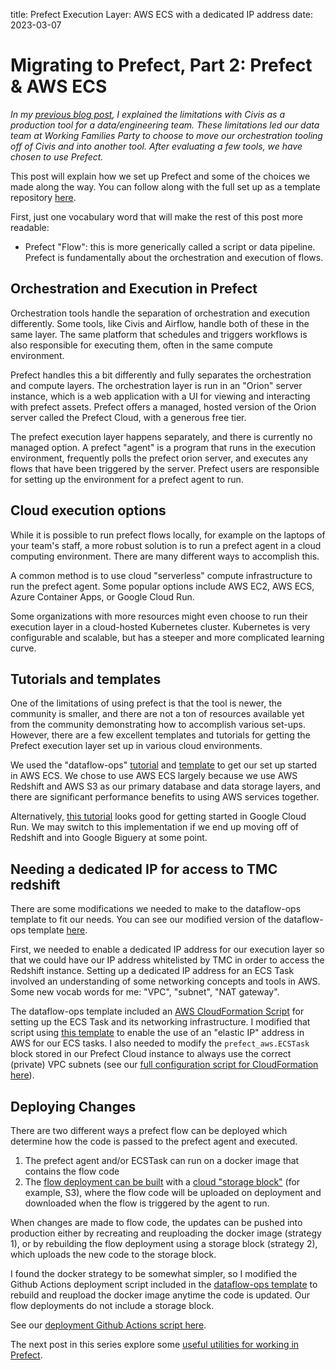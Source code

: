 title: Prefect Execution Layer: AWS ECS with a dedicated IP address
date: 2023-03-07

# Migrating to Prefect, Part 2: Prefect & AWS ECS

*In my [previous blog post](), I explained the limitations with Civis
as a production tool for a data/engineering team. These limitations
led our data team at Working Families Party to choose to move our
orchestration tooling off of Civis and into another tool. After
evaluating a few tools, we have chosen to use Prefect.*

This post will explain how we set up Prefect and some of the choices
we made along the way. You can follow along with the full set up as a
template repository [here](https://github.com/austinweisgrau/prefect-ecs-template).

First, just one vocabulary word that will make the rest of this post
more readable:

- Prefect "Flow": this is more generically called a script or data
  pipeline. Prefect is fundamentally about the orchestration and
  execution of flows.

## Orchestration and Execution in Prefect

Orchestration tools handle the separation of orchestration and
execution differently. Some tools, like Civis and Airflow, handle both
of these in the same layer. The same platform that schedules and
triggers workflows is also responsible for executing them, often in
the same compute environment.

Prefect handles this a bit differently and fully separates the
orchestration and compute layers. The orchestration layer is run in an
"Orion" server instance, which is a web application with a UI for
viewing and interacting with prefect assets. Prefect offers a managed,
hosted version of the Orion server called the Prefect Cloud, with a
generous free tier.

The prefect execution layer happens separately, and there is currently
no managed option. A prefect "agent" is a program that runs in the
execution environment, frequently polls the prefect orion server, and
executes any flows that have been triggered by the server. Prefect
users are responsible for setting up the environment for a prefect
agent to run.

## Cloud execution options

While it is possible to run prefect flows locally, for example on the
laptops of your team's staff, a more robust solution is to run a
prefect agent in a cloud computing environment. There are many
different ways to accomplish this.

A common method is to use cloud "serverless" compute infrastructure to
run the prefect agent. Some popular options include AWS EC2, AWS ECS,
Azure Container Apps, or Google Cloud Run.

Some organizations with more resources might even choose to run their
execution layer in a cloud-hosted Kubernetes cluster. Kubernetes is
very configurable and scalable, but has a steeper and more complicated
learning curve.

## Tutorials and templates

One of the limitations of using prefect is that the tool is newer, the
community is smaller, and there are not a ton of resources available
yet from the community demonstrating how to accomplish various
set-ups. However, there are a few excellent templates and tutorials
for getting the Prefect execution layer set up in various cloud
environments.

We used the "dataflow-ops" [tutorial](https://towardsdatascience.com/prefect-aws-ecs-fargate-github-actions-make-serverless-dataflows-as-easy-as-py-f6025335effc) and [template](https://github.com/anna-geller/dataflow-ops) to get our set up
started in AWS ECS. We chose to use AWS ECS largely because we use AWS
Redshift and AWS S3 as our primary database and data storage layers,
and there are significant performance benefits to using AWS services
together.

Alternatively, [this tutorial](https://medium.com/@nwosupaul141/serverless-deployment-of-a-prefect-data-pipeline-on-google-cloud-run-8c48765f2480) looks good for getting started in Google
Cloud Run. We may switch to this implementation if we end up moving
off of Redshift and into Google Biguery at some point.

## Needing a dedicated IP for access to TMC redshift

There are some modifications we needed to make to the dataflow-ops
template to fit our needs. You can see our modified version of the
dataflow-ops template [here](https://github.com/austinweisgrau/prefect-ecs-template).

First, we needed to enable a dedicated IP address for our execution
layer so that we could have our IP address whitelisted by TMC in order
to access the Redshift instance. Setting up a dedicated IP address for
an ECS Task involved an understanding of some networking concepts and
tools in AWS. Some new vocab words for me: "VPC", "subnet", "NAT
gateway".

The dataflow-ops template included an [AWS CloudFormation Script](https://github.com/anna-geller/dataflow-ops/blob/main/infrastructure/ecs_cluster_prefect_agent.yml) for
setting up the ECS Task and its networking infrastructure. I modified
that script using [this template](https://gist.github.com/jbesw/f9401b4c52a7446ef1bb71ceea8cc3e8) to enable the use of an "elastic IP"
address in AWS for our ECS tasks. I also needed to modify the
`prefect_aws.ECSTask` block stored in our Prefect Cloud instance to
always use the correct (private) VPC subnets (see our [full
configuration script for CloudFormation here](https://github.com/austinweisgrau/prefect-ecs-template/blob/main/infrastructure/ecs_cluster_prefect_agent.yml)).

## Deploying Changes

There are two different ways a prefect flow can be deployed which
determine how the code is passed to the prefect agent and
executed.

1. The prefect agent and/or ECSTask can run on a docker image that
   contains the flow code
2. The [flow deployment can be built](https://docs.prefect.io/concepts/deployments/#deployment-build-options) with a [cloud "storage block"](https://docs.prefect.io/concepts/deployments/#block-identifiers) (for
   example, S3), where the flow code will be uploaded on deployment
   and downloaded when the flow is triggered by the agent to run.
   
When changes are made to flow code, the updates can be pushed into
production either by recreating and reuploading the docker image
(strategy 1), or by rebuilding the flow deployment using a storage
block (strategy 2), which uploads the new code to the storage block.

I found the docker strategy to be somewhat simpler, so I modified the
Github Actions deployment script included in the [dataflow-ops template](https://github.com/anna-geller/dataflow-ops/blob/main/.github/workflows/main.yaml)
to rebuild and reupload the docker image anytime the code is
updated. Our flow deployments do not include a storage block.

See our [deployment Github Actions script here](https://github.com/austinweisgrau/prefect-ecs-template/blob/main/.github/workflows/main.yaml).

The next post in this series explore some [useful utilities for working
in Prefect]().

